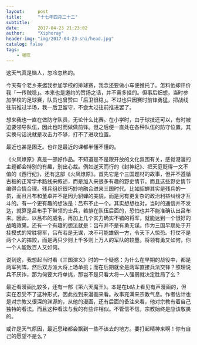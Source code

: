 ```yaml
---
layout:     post
title:      "十七年四月二十二"
subtitle:   
date:       2017-04-23 21:23:02
author:     "Xiphoray"
header-img: "img/2017-04-23-shi/head.jpg"
catalog: false
tags:     
    - 嗟叹
---
```


这天气真是恼人，忽冷忽热的。

今天有个老乡来邀我参加学校的排球赛，我念还要做小车便推托了。怎料他却评价我「一传贼稳」。本来也是邀约的赞扬之话，并不需多挂的。但事后细想，当时参加学校的足球赛，队员也曾赞曰「后卫很稳」。不过也只因赛时前锋勇猛，把战线往前推过半场，我一后卫留守，不会太过往前推进罢了。

想来我也一直在做防守队员，无论什么比赛。在小学时，由于球技还可以，有时被迫要领导队伍，因此也时而做做前锋。但之后便一直处在各种队伍的防守位置。其实换句话说就是攻击力不够，打不了进攻位置。

最近也甚是困乏。也许是最近的课都半懂不懂的。

《火凤燎原》真是一部好作品。不知道是不是跟开放的文化氛围有关，感觉港漫的主题都会特别的有趣，别出心裁。例如逆天而行的《封神纪》、把天庭贬得一文不值的《西行纪》，还有这部《火凤燎原》。首先它是个三国题材的故事，但并不遵循古板的正常学术路线来叙述，而是加入来很多有趣的野史情节。而且这些野史情节编得合情合理。残兵组织很巧妙地融合进来三国时代。比如貂蝉其实是残兵的一员，而且吕布和董卓并不是因为貂蝉的美貌，而是另有更复杂的政治利益纠纷才互斗的。有一个更有趣的想法是：吕布不止一个。其实想想也对，当时的通信并不发达，就算是吕布手下带领的士兵，若排在队伍后面的，恐怕也并不能准确认出吕布来。因此，以吕布的威名，再加上几个实力确实不错的将军，就能达到一个很好的战略效果。还有一个有趣的想法就是：吕布并不是有勇无谋。作为三国早期处于开挂模式的常胜将军，吕布若是无谋，决不可能雄霸一方，令天下人惊恐。打仗不是两个人的摔跤，而是两只少则上千多则上万人的军队的较量。将领有勇又如何，你一个人能敌百人又如何。

说到这，我想起当时看《三国演义》时的一个疑惑：为什么在早期的战役中，都是两军列阵，然后双方派大将上场单挑；而在后期就全是两军直接兵法交锋？照理说兵不厌诈，那为何要大将单挑，那岂不是只看大将一人强弱就决定胜局了么？

最近看漫画比较多，还有一部《第六天魔王》。本是在b站上看见有声漫画的，但实在忍受不了这种形式，因此找到来漫画来看。故事充满来宗教气息。作者估计也是对宗教又很深的渊源的，从他的漫画，还有后面的备注来看，他对宗教有着自己独特的看法。而且这种看法与我的有些许相似。不管信不信，宗教始终是应该敬畏的。

或许是天气原因，最近思绪都会飘到一些不该去的地方。要打起精神来啊！你有自己的愿望不是么？


